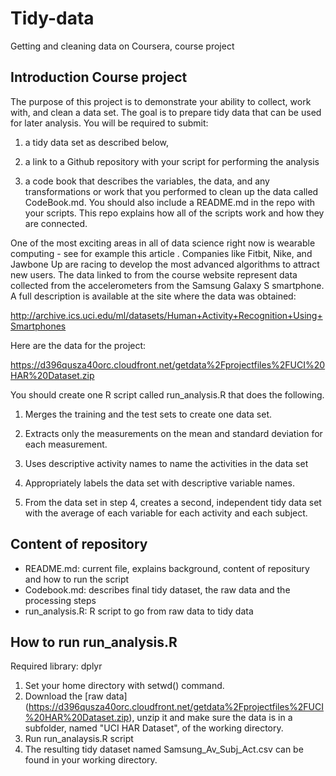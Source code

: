 # Tidy-data
Getting and cleaning data on Coursera, course project

## Introduction Course project
The purpose of this project is to demonstrate your ability to collect, work with, and clean a data set. The goal is to prepare tidy data that can be used for later analysis. 
You will be required to submit: 

1. a tidy data set as described below, 

2. a link to a Github repository with your script for performing the analysis

3. a code book that describes the variables, the data, and any transformations or work that you performed to clean up the data called CodeBook.md. You should also include a README.md in the repo with your scripts. This repo explains how all of the scripts work and how they are connected.  

One of the most exciting areas in all of data science right now is wearable computing - see for example this article . Companies like Fitbit, Nike, and Jawbone Up are racing to develop the most advanced algorithms to attract new users. The data linked to from the course website represent data collected from the accelerometers from the Samsung Galaxy S smartphone. A full description is available at the site where the data was obtained: 

http://archive.ics.uci.edu/ml/datasets/Human+Activity+Recognition+Using+Smartphones 

Here are the data for the project: 

https://d396qusza40orc.cloudfront.net/getdata%2Fprojectfiles%2FUCI%20HAR%20Dataset.zip

You should create one R script called run_analysis.R that does the following. 

1. Merges the training and the test sets to create one data set.

2. Extracts only the measurements on the mean and standard deviation for each measurement. 

3. Uses descriptive activity names to name the activities in the data set

4. Appropriately labels the data set with descriptive variable names. 

5. From the data set in step 4, creates a second, independent tidy data set with the average of each variable for each activity and each subject.

## Content of repository
* README.md: current file, explains background, content of repositury and how to run the script
* Codebook.md: describes final tidy dataset, the raw data and the processing steps
* run_analysis.R: R script to go from raw data to tidy data

## How to run run_analysis.R
Required library: dplyr
1. Set your home directory with setwd() command.
2. Download the [raw data] (https://d396qusza40orc.cloudfront.net/getdata%2Fprojectfiles%2FUCI%20HAR%20Dataset.zip), unzip it and make sure the data is in a subfolder, named "UCI HAR Dataset", of the working directory.
3. Run run_analaysis.R script
4. The resulting tidy dataset named Samsung_Av_Subj_Act.csv can be found in your working directory.
